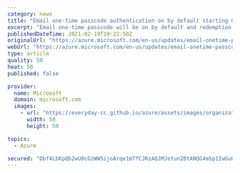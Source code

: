```yaml
---
category: news
title: "Email one-time passcode authentication on by default starting October 2021"
excerpt: "Email one-time passcode will be on by default and redemption using unmanaged Azure Active Directory accounts will no longer be allowed starting October 31, 2021 and not March 31, 2021."
publishedDateTime: 2021-02-19T19:22:50Z
originalUrl: "https://azure.microsoft.com/en-us/updates/email-onetime-passcode-authentication-on-by-default-starting-october-2021/"
webUrl: "https://azure.microsoft.com/en-us/updates/email-onetime-passcode-authentication-on-by-default-starting-october-2021/"
type: article
quality: 50
heat: 50
published: false

provider:
  name: Microsoft
  domain: microsoft.com
  images:
    - url: "https://everyday-cc.github.io/azure/assets/images/organizations/microsoft.com-50x50.jpg"
      width: 50
      height: 50

topics:
  - Azure

secured: "Dbf4LbKpQb2wU8cGzWWSijoArqe1mTfCJRzAQJMJetun2BtANQG4m5p1IwGuKHDhNAG6hP7ytY2cPq6fSWoNkbRAOiewdNfrczcXR5nEIQKxfKPhpImvAgrh9qxM9q3ztl4SfU0ErLUCtRYuo4NPh8QF2beYaXB7A48EOF6X+4RBKNvkSdvKHvpLLzxvcQ9rcYLFAdC7ZWFEZZ6rzQ98aaRc7QdML477iPPDhDjHxHNZDvwtCPb6B5Ccvl4gtA+ZT6P1Ly+oBAzOQ6PT8JHl8GyAhMo7J5xDEzOn4rCDO34wuvCD+2sI2piFS+BpxxRBaAFt27CSLgg0EDL63yR3J0WfwsP6o9UH5qQMVFAxj+I=;pp7ztX1HXOHshQ9QWhzxoQ=="
---
```



